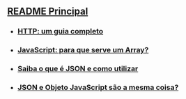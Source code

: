 
## [README Principal](../README.md)

- ### [HTTP: um guia completo](guia-http.md)

- ### [JavaScript: para que serve um Array?](array.md)

- ### [Saiba o que é JSON e como utilizar](json-definicao.md)

- ### [JSON e Objeto JavaScript são a mesma coisa?](json-objetos.md)



